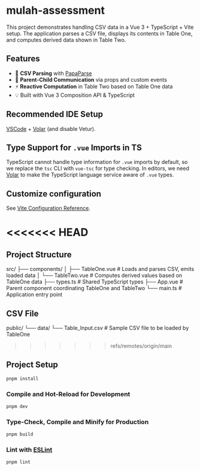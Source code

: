 # mulah-assessment

This project demonstrates handling CSV data in a Vue 3 + TypeScript + Vite setup. The application parses a CSV file, displays its contents in Table One, and computes derived data shown in Table Two.

## Features

- 📄 **CSV Parsing** with [PapaParse](https://www.papaparse.com/)
- 🔗 **Parent-Child Communication** via props and custom events
- ⚡️ **Reactive Computation** in Table Two based on Table One data
- 💡 Built with Vue 3 Composition API & TypeScript

## Recommended IDE Setup

[VSCode](https://code.visualstudio.com/) + [Volar](https://marketplace.visualstudio.com/items?itemName=Vue.volar) (and disable Vetur).

## Type Support for `.vue` Imports in TS

TypeScript cannot handle type information for `.vue` imports by default, so we replace the `tsc` CLI with `vue-tsc` for type checking. In editors, we need [Volar](https://marketplace.visualstudio.com/items?itemName=Vue.volar) to make the TypeScript language service aware of `.vue` types.

## Customize configuration

See [Vite Configuration Reference](https://vite.dev/config/).

<<<<<<< HEAD
=======
## Project Structure

src/
├── components/
│   ├── TableOne.vue    # Loads and parses CSV, emits loaded data
│   └── TableTwo.vue    # Computes derived values based on TableOne data
├── types.ts            # Shared TypeScript types
├── App.vue             # Parent component coordinating TableOne and TableTwo
└── main.ts             # Application entry point

## CSV File

public/
└── data/
    └── Table_Input.csv    # Sample CSV file to be loaded by TableOne


>>>>>>> refs/remotes/origin/main
## Project Setup

```sh
pnpm install
```

### Compile and Hot-Reload for Development

```sh
pnpm dev
```

### Type-Check, Compile and Minify for Production

```sh
pnpm build
```

### Lint with [ESLint](https://eslint.org/)

```sh
pnpm lint
```
